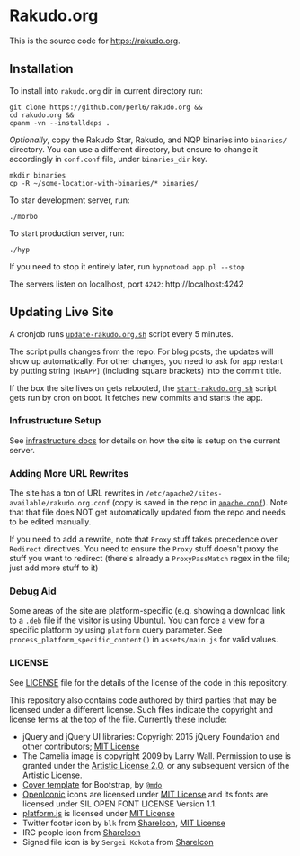 # Rakudo.org

This is the source code for <https://rakudo.org>.

## Installation

To install into `rakudo.org` dir in current directory run:

    git clone https://github.com/perl6/rakudo.org &&
    cd rakudo.org &&
    cpanm -vn --installdeps .

*Optionally*, copy the Rakudo Star, Rakudo, and NQP binaries into `binaries/`
directory. You can use a different directory, but ensure to change it
accordingly in `conf.conf` file, under `binaries_dir` key.

    mkdir binaries
    cp -R ~/some-location-with-binaries/* binaries/

To star development server, run:

    ./morbo

To start production server, run:

    ./hyp

If you need to stop it entirely later, run `hypnotoad app.pl --stop`

The servers listen on localhost, port `4242`: http://localhost:4242

## Updating Live Site

A cronjob runs [`update-rakudo.org.sh`](update-rakudo.org.sh) script every
5 minutes.

The script pulls changes from the repo. For blog posts, the updates will show
up automatically. For other changes, you need to ask for app restart by
putting string `[REAPP]` (including square brackets) into the commit title.

If the box the site lives on gets rebooted, the [`start-rakudo.org.sh`](start-rakudo.org.sh)
script gets run by cron on boot. It fetches new commits and starts the app.

### Infrustructure Setup

See [infrastructure docs](https://github.com/perl6/infrastructure-doc/blob/master/hosts/www.p6c.org.pod#rakudoorg) for details on how the site
is setup on the current server.

### Adding More URL Rewrites

The site has a ton of URL rewrites in
`/etc/apache2/sites-available/rakudo.org.conf` (copy is saved in
the repo in [`apache.conf`](apache.conf)). Note that that file does NOT get
automatically updated from the repo and needs to be edited manually.

If you need to add a rewrite, note that `Proxy` stuff takes precedence
over `Redirect` directives. You need to ensure the `Proxy` stuff doesn't
proxy the stuff you want to redirect (there's already a `ProxyPassMatch`
regex in the file; just add more stuff to it)

### Debug Aid

Some areas of the site are platform-specific (e.g. showing a download
link to a `.deb` file if the visitor is using Ubuntu). You can force a view
for a specific platform by using `platform` query parameter. See
`process_platform_specific_content()` in `assets/main.js` for valid values.

### LICENSE

See [LICENSE](LICENSE) file for the details of the license of the code in this repository.

This repository also contains code authored by third parties that may be licensed under a different license. Such
files indicate the copyright and license terms at the top of the file. Currently these include:

* jQuery and jQuery UI libraries: Copyright 2015 jQuery Foundation and other contributors; [MIT License](http://creativecommons.org/licenses/MIT)
* The Camelia image is copyright 2009 by Larry Wall. Permission to use is granted under the [Artistic License 2.0](License), or any subsequent version
of the Artistic License.
* [Cover template](http://getbootstrap.com/docs/4.0/examples/cover/)
    for Bootstrap, by [`@mdo`](https://twitter.com/mdo)
* [OpenIconic](https://useiconic.com/open/) icons are licensed under
    [MIT License](http://creativecommons.org/licenses/MIT) and its fonts
    are licensed under SIL OPEN FONT LICENSE Version 1.1.
* [platform.js](https://github.com/bestiejs/platform.js) is licensed under
    [MIT License](http://creativecommons.org/licenses/MIT)
* Twitter footer icon by `blk` from
    [ShareIcon](https://www.shareicon.net/twitter-93943),
    [MIT License](http://creativecommons.org/licenses/MIT)
* IRC people icon
    from [ShareIcon](https://www.shareicon.net/people-queue-crowd-line-stick-man-722560)
* Signed file icon is by `Sergei Kokota` from
    [ShareIcon](https://www.shareicon.net/document-business-file-signature-agreement-contract-paper-105338)
